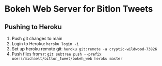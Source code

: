 # Bokeh Web Server for Bitlon Tweets

## Pushing to Heroku
1. Push git changes to main
2. Login to Heroku: `heroku login -i`
2. Set up heroku remote git: `heroku git:remote -a cryptic-wildwood-73826`
3. Push files from r: `git subtree push --prefix users/michaelt/bitlon_tweet/bokeh_web heroku master`